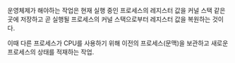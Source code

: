 운영체제가 해야하는 작업은 현재 실행 중인 프로세스의 레지스터 값을 커널 스택 같은 곳에 저장하고 곧 실행될 프로세스의 커널 스택으로부터 레지스터 값을 복원하는 것이다.

이때 다른 프로세스가 CPU를 사용하기 위해 이전의 프로세스(문맥)을 보관하고 새로운 프로세스의 상태를 적재하는 작업.